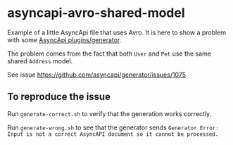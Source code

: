 # asyncapi-avro-shared-model
Example of a little AsyncApi file that uses Avro. 
It is here to show a problem with some [AsyncApi plugins/generator](https://github.com/asyncapi/generator/).

The problem comes from the fact that both `User` and `Pet` use the same shared `Address` model.

See issue https://github.com/asyncapi/generator/issues/1075

## To reproduce the issue

Run `generate-correct.sh` to verify that the generation works correctly. 

Run `generate-wrong.sh` to see that the generator sends `Generator Error: Input is not a correct AsyncAPI document so it cannot be processed.`
